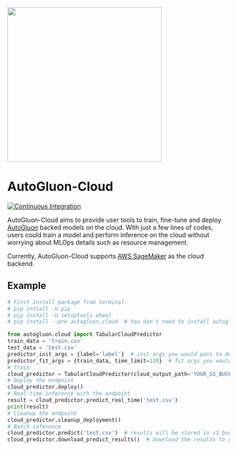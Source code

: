 


<div align="left">
  <img src="https://user-images.githubusercontent.com/16392542/77208906-224aa500-6aba-11ea-96bd-e81806074030.png" width="350">
</div>

# AutoGluon-Cloud

[![Continuous Integration](https://github.com/autogluon/autogluon-cloud/actions/workflows/continuous_integration.yml/badge.svg)](https://github.com/autogluon/autogluon-cloud/actions/workflows/continuous_integration.yml)

AutoGluon-Cloud aims to provide user tools to train, fine-tune and deploy [AutoGluon](https://auto.gluon.ai/stable/index.html) backed models on the cloud. With just a few lines of codes, users could train a model and perform inference on the cloud without worrying about MLOps details such as resource management.

Currently, AutoGluon-Cloud supports [AWS SageMaker](https://aws.amazon.com/sagemaker/) as the cloud backend.

## Example
```python
# First install package from terminal:
# pip install -U pip
# pip install -U setuptools wheel
# pip install --pre autogluon.cloud  # You don't need to install autogluon itself locally

from autogluon.cloud import TabularCloudPredictor
train_data = 'train.csv'
test_data = 'test.csv'
predictor_init_args = {label='label'}  # init args you would pass to AG TabularPredictor
predictor_fit_args = {train_data, time_limit=120}  # fit args you would pass to AG TabularPredictor
# Train
cloud_predictor = TabularCloudPredictor(cloud_output_path='YOUR_S3_BUCKET_PATH').fit(predictor_init_args, predictor_fit_args)
# Deploy the endpoint
cloud_predictor.deploy()
# Real-time inference with the endpoint
result = cloud_predictor.predict_real_time('test.csv')
print(result)
# Cleanup the endpoint
cloud_predictor.cleanup_deployment()
# Batch inference
cloud_predictor.predict('test.csv')  # results will be stored in s3 bucket
cloud_predictor.download_predict_results()  # download the results to your local machine
```


